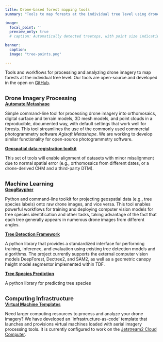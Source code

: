 ```yaml
---
title: Drone-based forest mapping tools
summary: "Tools to map forests at the individual tree level using drones, photogrammetry, and computer vision"

image:
  focal_point: ''
  preview_only: true
  # caption: Automatically detected treetops, with point size indicating tree height, overlaid on drone-derived orthoimagery from the Tahoe National Forest

banner:
  caption:
  image: "tree-points.png"

---
```


Tools and workflows for processing and analyzing drone imagery to map forests at the individual tree level. Our tools are open-source and developed in the open on [<i class="fab fa-github"></i> GitHub](https://github.com/open-forest-observatory/).

<br/>

<a style="font-size: 1.3em;">
  <i class="fa-solid fa-images"></i> <strong>Drone Imagery Processing</strong>
</a>

<br/>

<a href="https://github.com/open-forest-observatory/automate-metashape" style="font-size: 1.0em;">
  <strong>Automate Metashape</strong>
</a>

 Simple command-line tool for processing drone imagery into orthomosaics, digital surface and terrain models, 3D mesh models, and point clouds in a reproducible, documented way, with default settings that work well for forests. This tool streamlines the use of the commonly used commercial photogrammetry software *Agisoft Metashape*. We are working to develop similar functionality for open-source photogrammetry software.


<a href="https://github.com/open-forest-observatory/geospatial-data-registration-toolkit" style="font-size: 1.0em;">
  <strong>Geospatial data registration toolkit</strong>
</a>

This set of tools will enable alignment of datasets with minor misalignment due to normal spatial error (e.g., orthomosaics from different dates, or a drone-derived CHM and a third-party DTM).


<br/>

<a style="font-size: 1.3em;">
  <i class="fa-solid fa-robot"></i> <strong>Machine Learning</strong>
</a>

<br/>

<a href="https://github.com/open-forest-observatory/geograypher" style="font-size: 1.0em;">
  <strong>GeogRaypher</strong>
</a>

Python and command-line toolkit for projecting geospatial data (e.g., tree species labels) onto raw drone images, and vice versa. This tool enables powerful workflows for training and deploying computer vision models for tree species identification and other tasks, taking advantage of the fact that each tree generally appears in numerous drone images from different angles.


<a href="https://github.com/open-forest-observatory/tree-detection-framework" style="font-size: 1.0em;">
  <strong>Tree Detection Framework</strong>
</a>

A python library that provides a standardized interface for performing training, inference, and evaluation using existing tree detection models and algorithms. The project currently supports the external computer vision models DeepForest, Dectree2, and SAM2, as well as a geometric canopy height model segmentor implemented within TDF. 


<a href="https://github.com/open-forest-observatory/tree-species-prediction" style="font-size: 1.0em;">
  <strong>Tree Species Prediction</strong>
</a>

A python library for predicting tree species 

<br/>


<a style="font-size: 1.3em;">
  <i class="fa-solid fa-cloud"></i> <strong>Computing Infrastructure</strong>
</a>

<br/>

<a href="https://github.com/open-forest-observatory/cacao-terraform-ofo" style="font-size: 1.0em;">
  <strong>Virtual Machine Templates</strong>
</a>

Need larger computing resources to process and analyze your drone imagery? We have developed an 'infrastructure-as-code' template that launches and provisions virtual machines loaded with aerial imagery processing tools. It is currently configured to work on the [Jetstream2 Cloud Computer](https://jetstream-cloud.org/).
